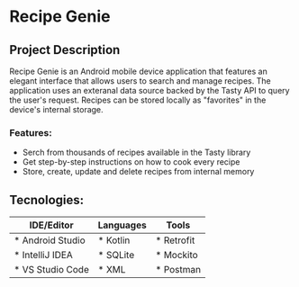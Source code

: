 # Recipe Genie

## Project Description
Recipe Genie is an Android mobile device application that features an
elegant interface that allows users to search and manage recipes. The
application uses an exteranal data source backed by the Tasty API to query the
user's request. Recipes can be stored locally as "favorites" in the device's
internal storage.

### Features: 
 * Serch from thousands of recipes available in the Tasty library
 * Get step-by-step instructions on how to cook every recipe
 * Store, create, update and delete recipes from internal memory

## Tecnologies:
| IDE/Editor        | Languages   | Tools      |
| ----------------- | ----------- | ---------- |
| * Android Studio  | * Kotlin    | * Retrofit |
| * IntelliJ IDEA   | * SQLite    | * Mockito  |
| * VS Studio Code  | * XML       | * Postman  |
